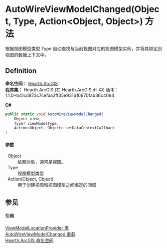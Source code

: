 # AutoWireViewModelChanged(Object, Type, Action&lt;Object, Object&gt;) 方法


根据视图模型类型 Type 自动查找与当前视图对应的视图模型实例，并将其绑定到视图的数据上下文中。



## Definition
**命名空间：** <a href="N_Hearth_ArcGIS">Hearth.ArcGIS</a>  
**程序集：** Hearth.ArcGIS (在 Hearth.ArcGIS.dll 中) 版本：1.1.0+b41cd873c7cefaa2ff35e931610670fab36c4094

**C#**
``` C#
public static void AutoWireViewModelChanged(
	Object view,
	Type? viewModelType,
	Action<Object, Object> setDataContextCallback
)
```



#### 参数
<dl><dt>  Object</dt><dd>依赖对象，通常是视图。</dd><dt>  Type</dt><dd>视图模型类型</dd><dt>  Action(Object, Object)</dt><dd>用于创建视图和视图模型之间绑定的回调</dd></dl>

## 参见


#### 引用
<a href="T_Hearth_ArcGIS_ViewModelLocationProvider">ViewModelLocationProvider 类</a>  
<a href="Overload_Hearth_ArcGIS_ViewModelLocationProvider_AutoWireViewModelChanged">AutoWireViewModelChanged 重载</a>  
<a href="N_Hearth_ArcGIS">Hearth.ArcGIS 命名空间</a>  
